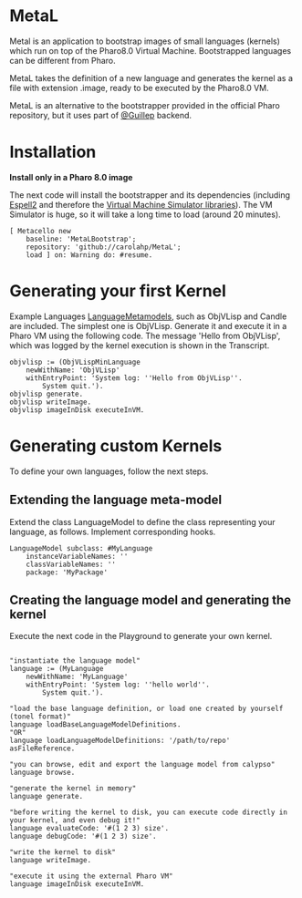 # MetaL 
Metal is an application to bootstrap images of small languages (kernels) which run on top of the Pharo8.0 Virtual Machine.
Bootstrapped languages can be different from Pharo.

MetaL takes the definition of a new language and generates the kernel as a file with extension .image, ready to be executed by the Pharo8.0 VM.

MetaL is an alternative to the bootstrapper provided in the official Pharo repository, but it uses part of [@Guillep](https://github.com/guillep/) backend.

# Installation
<strong>Install only in a Pharo 8.0 image</strong>

The next code will install the bootstrapper and its dependencies (including [Espell2](https://github.com/carolahp/espell2/) and therefore the [Virtual Machine Simulator libraries](https://github.com/OpenSmalltalk/opensmalltalk-vm)).
The VM Simulator is huge, so it will take a long time to load (around 20 minutes).

```Smalltalk
[ Metacello new
    baseline: 'MetaLBootstrap';
    repository: 'github://carolahp/MetaL';
    load ] on: Warning do: #resume.
```

# Generating your first Kernel
Example Languages [LanguageMetamodels](https://github.com/carolahp/LanguageMetamodels), such as ObjVLisp and Candle are included.
The simplest one is ObjVLisp.
Generate it and execute it in a Pharo VM using the following code.
The message 'Hello from ObjVLisp', which was logged by the kernel execution is shown in the Transcript.

```Smalltalk
objvlisp := (ObjVLispMinLanguage 
	newWithName: 'ObjVLisp' 
	withEntryPoint: 'System log: ''Hello from ObjVLisp''. 
        System quit.').
objvlisp generate.
objvlisp writeImage.
objvlisp imageInDisk executeInVM.

```

# Generating custom Kernels
To define your own languages, follow the next steps.

## Extending the language meta-model
Extend the class LanguageModel to define the class representing your language, as follows.
Implement corresponding hooks.
```Smalltalk
LanguageModel subclass: #MyLanguage
	instanceVariableNames: ''
	classVariableNames: ''
	package: 'MyPackage'
```
## Creating the language model and generating the kernel
Execute the next code in the Playground to generate your own kernel.

```Smalltalk

"instantiate the language model"
language := (MyLanguage 
	newWithName: 'MyLanguage' 
	withEntryPoint: 'System log: ''hello world''. 
        System quit.').

"load the base language definition, or load one created by yourself (tonel format)"
language loadBaseLanguageModelDefinitions.
"OR"
language loadLanguageModelDefinitions: '/path/to/repo' asFileReference.

"you can browse, edit and export the language model from calypso"
language browse.

"generate the kernel in memory"
language generate.

"before writing the kernel to disk, you can execute code directly in your kernel, and even debug it!"
language evaluateCode: '#(1 2 3) size'.
language debugCode: '#(1 2 3) size'.

"write the kernel to disk"
language writeImage.

"execute it using the external Pharo VM"
language imageInDisk executeInVM.

```
